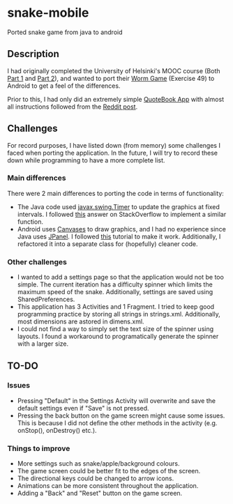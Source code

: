 # snake-mobile
Ported snake game from java to android

## Description
I had originally completed the University of Helsinki's MOOC course (Both [Part 1](http://moocfi.github.io/courses/2013/programming-part-1/) and [Part 2](http://moocfi.github.io/courses/2013/programming-part-2/)), and wanted to port their [Worm Game](https://materiaalit.github.io/2013-oo-programming/part2/week-12/) (Exercise 49) to Android to get a feel of the differences.

Prior to this, I had only did an extremely simple [QuoteBook App](https://github.com/nasjcodes/android-quotebook) with almost all instructions followed from the [Reddit post](https://www.reddit.com/r/Android/comments/2tpjep/the_new_step_by_step_guide_detailing_how_to_get/).

## Challenges
For record purposes, I have listed down (from memory) some challenges I faced when porting the application. In the future, I will try to record these down while programming to have a more complete list.

### Main differences
There were 2 main differences to porting the code in terms of functionality:
* The Java code used [javax.swing.Timer](https://docs.oracle.com/javase/7/docs/api/javax/swing/Timer.html) to update the graphics at fixed intervals. I followed [this](https://stackoverflow.com/questions/4597690/android-timer-how-to) answer on StackOverflow to implement a similar function.
* Android uses [Canvases](https://developer.android.com/reference/android/graphics/Canvas) to draw graphics, and I had no experience since Java uses [JPanel](https://docs.oracle.com/javase/7/docs/api/javax/swing/JPanel.html). I followed [this](https://google-developer-training.gitbooks.io/android-developer-advanced-course-practicals/content/unit-5-advanced-graphics-and-views/lesson-11-canvas/11-1a-p-create-a-simple-canvas/11-1a-p-create-a-simple-canvas.html) tutorial to make it work. Additionally, I refactored it into a separate class for (hopefully) cleaner code.

### Other challenges
* I wanted to add a settings page so that the application would not be too simple. The current iteration has a difficulty spinner which limits the maximum speed of the snake. Additionally, settings are saved using SharedPreferences.
* This application has 3 Activities and 1 Fragment. I tried to keep good programming practice by storing all strings in strings.xml. Additionally, most dimensions are astored in dimens.xml.
* I could not find a way to simply set the text size of the spinner using layouts. I found a workaround to programatically generate the spinner with a larger size.

## TO-DO
### Issues
* Pressing "Default" in the Settings Activity will overwrite and save the default settings even if "Save" is not pressed.
* Pressing the back button on the game screen might cause some issues. This is because I did not define the other methods in the activity (e.g. onStop(), onDestroy() etc.).

### Things to improve
* More settings such as snake/apple/background colours.
* The game screen could be better fit to the edges of the screen.
* The directional keys could be changed to arrow icons.
* Animations can be more consistent throughout the application.
* Adding a "Back" and "Reset" button on the game screen.
